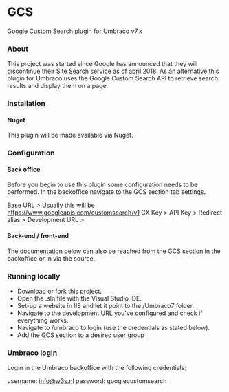 # GCS
Google Custom Search plugin for Umbraco v7.x

### About
This project was started since Google has announced that they will discontinue their Site Search service as of april 2018. As an alternative this plugin for Umbraco uses the Google Custom Search API to retrieve search results and display them on a page.

### Installation
#### Nuget 
This plugin will be made available via Nuget.

### Configuration
#### Back office 
Before you begin to use this plugin some configuration needs to be performed. In the backoffice navigate to the GCS section tab settings. 

Base URL        > Usually this will be https://www.googleapis.com/customsearch/v1
CX Key          >
API Key         > 
Redirect alias  >
Development URL >


#### Back-end / front-end
The documentation below can also be reached from the GCS section in the backoffice or in via the source.

### Running locally
- Download or fork this project.
- Open the .sln file with the Visual Studio IDE. 
- Set-up a website in IIS and let it point to the /Umbraco7 folder.
- Navigate to the development URL you've configured and check if everything works. 
- Navigate to /umbraco to login (use the credentials as stated below).
- Add the GCS section to a desired user group

### Umbraco login
Login in the Umbraco backoffice with the following credentials:

username: info@w3s.nl
password: googlecustomsearch
